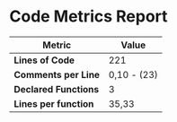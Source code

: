 # Code Metrics Report

| Metric                          | Value       |
|---------------------------------|-------------|
| **Lines of Code**               | 221         |
| **Comments per Line**           | 0,10 - (23) |
| **Declared Functions**          | 3           |
| **Lines per function**          | 35,33       |


